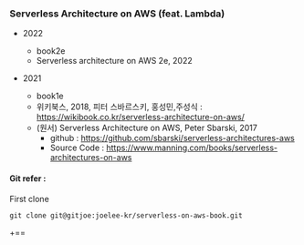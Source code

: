 ### Serverless Architecture on AWS (feat. Lambda)

- 2022
  - book2e
  - Serverless architecture on AWS 2e, 2022

- 2021
  - book1e
  - 위키북스, 2018, 피터 스바르스키, 홍성민,주성식 : https://wikibook.co.kr/serverless-architecture-on-aws/
  - (원서) Serverless Architecture on AWS, Peter Sbarski, 2017
    - github : https://github.com/sbarski/serverless-architectures-aws
    - Source Code : https://www.manning.com/books/serverless-architectures-on-aws


#### Git refer :

First clone

```
git clone git@gitjoe:joelee-kr/serverless-on-aws-book.git
```


+==
